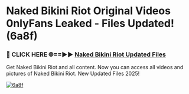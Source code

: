 # Naked Bikini Riot Original Videos 0nlyFans Leaked - Files Updated! (6a8f)

<h3>🔴 CLICK HERE 🌐==►► <a href="https://tinyurl.com/yckcrads" rel="nofollow">Naked Bikini Riot Updated Files</a></h3>

Get Naked Bikini Riot and all content. Now you can access all videos and pictures of Naked Bikini Riot. New Updated Files 2025!

[![6a8f](https://i.imgur.com/hpKpOFt.gif)](https://tinyurl.com/yckcrads)
